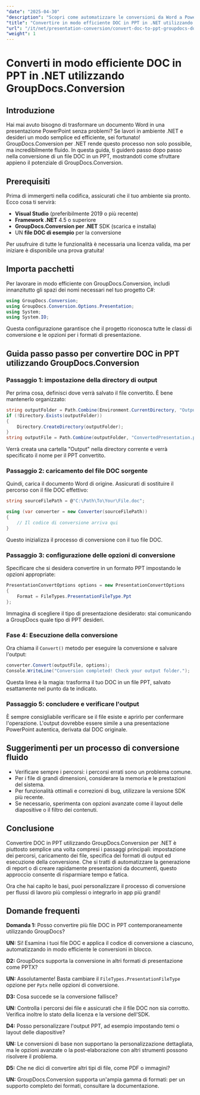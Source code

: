 ```yaml
---
"date": "2025-04-30"
"description": "Scopri come automatizzare le conversioni da Word a PowerPoint utilizzando GroupDocs.Conversion per .NET. Semplifica i flussi di lavoro dei tuoi documenti con questa guida dettagliata."
"title": "Convertire in modo efficiente DOC in PPT in .NET utilizzando GroupDocs.Conversion&#58; una guida completa"
"url": "/it/net/presentation-conversion/convert-doc-to-ppt-groupdocs-dotnet/"
"weight": 1
---
```


# Converti in modo efficiente DOC in PPT in .NET utilizzando GroupDocs.Conversion

## Introduzione

Hai mai avuto bisogno di trasformare un documento Word in una presentazione PowerPoint senza problemi? Se lavori in ambiente .NET e desideri un modo semplice ed efficiente, sei fortunato! GroupDocs.Conversion per .NET rende questo processo non solo possibile, ma incredibilmente fluido. In questa guida, ti guiderò passo dopo passo nella conversione di un file DOC in un PPT, mostrandoti come sfruttare appieno il potenziale di GroupDocs.Conversion.


## Prerequisiti

Prima di immergerti nella codifica, assicurati che il tuo ambiente sia pronto. Ecco cosa ti servirà:

- **Visual Studio** (preferibilmente 2019 o più recente)
- **Framework .NET** 4.5 o superiore
- **GroupDocs.Conversion per .NET** SDK (scarica e installa)
- UN **file DOC di esempio** per la conversione

Per usufruire di tutte le funzionalità è necessaria una licenza valida, ma per iniziare è disponibile una prova gratuita!


## Importa pacchetti

Per lavorare in modo efficiente con GroupDocs.Conversion, includi innanzitutto gli spazi dei nomi necessari nel tuo progetto C#:

```csharp
using GroupDocs.Conversion;
using GroupDocs.Conversion.Options.Presentation;
using System;
using System.IO;
```

Questa configurazione garantisce che il progetto riconosca tutte le classi di conversione e le opzioni per i formati di presentazione.


## Guida passo passo per convertire DOC in PPT utilizzando GroupDocs.Conversion

### Passaggio 1: impostazione della directory di output

Per prima cosa, definisci dove verrà salvato il file convertito. È bene mantenerlo organizzato:

```csharp
string outputFolder = Path.Combine(Environment.CurrentDirectory, "Output");
if (!Directory.Exists(outputFolder))
{
    Directory.CreateDirectory(outputFolder);
}
string outputFile = Path.Combine(outputFolder, "ConvertedPresentation.ppt");
```

Verrà creata una cartella "Output" nella directory corrente e verrà specificato il nome per il PPT convertito.


### Passaggio 2: caricamento del file DOC sorgente

Quindi, carica il documento Word di origine. Assicurati di sostituire il percorso con il file DOC effettivo:

```csharp
string sourceFilePath = @"C:\Path\To\Your\File.doc";

using (var converter = new Converter(sourceFilePath))
{
    // Il codice di conversione arriva qui
}
```

Questo inizializza il processo di conversione con il tuo file DOC.


### Passaggio 3: configurazione delle opzioni di conversione

Specificare che si desidera convertire in un formato PPT impostando le opzioni appropriate:

```csharp
PresentationConvertOptions options = new PresentationConvertOptions
{
    Format = FileTypes.PresentationFileType.Ppt
};
```

Immagina di scegliere il tipo di presentazione desiderato: stai comunicando a GroupDocs quale tipo di PPT desideri.


### Fase 4: Esecuzione della conversione

Ora chiama il `Convert()` metodo per eseguire la conversione e salvare l'output:

```csharp
converter.Convert(outputFile, options);
Console.WriteLine("Conversion completed! Check your output folder.");
```

Questa linea è la magia: trasforma il tuo DOC in un file PPT, salvato esattamente nel punto da te indicato.


### Passaggio 5: concludere e verificare l'output

È sempre consigliabile verificare se il file esiste e aprirlo per confermare l'operazione. L'output dovrebbe essere simile a una presentazione PowerPoint autentica, derivata dal DOC originale.


## Suggerimenti per un processo di conversione fluido

- Verificare sempre i percorsi: i percorsi errati sono un problema comune.
- Per i file di grandi dimensioni, considerare la memoria e le prestazioni del sistema.
- Per funzionalità ottimali e correzioni di bug, utilizzare la versione SDK più recente.
- Se necessario, sperimenta con opzioni avanzate come il layout delle diapositive o il filtro dei contenuti.


## Conclusione

Convertire DOC in PPT utilizzando GroupDocs.Conversion per .NET è piuttosto semplice una volta compresi i passaggi principali: impostazione dei percorsi, caricamento dei file, specifica dei formati di output ed esecuzione della conversione. Che si tratti di automatizzare la generazione di report o di creare rapidamente presentazioni da documenti, questo approccio consente di risparmiare tempo e fatica.

Ora che hai capito le basi, puoi personalizzare il processo di conversione per flussi di lavoro più complessi o integrarlo in app più grandi!


## Domande frequenti

**Domanda 1:** Posso convertire più file DOC in PPT contemporaneamente utilizzando GroupDocs?  

**UN:** Sì! Esamina i tuoi file DOC e applica il codice di conversione a ciascuno, automatizzando in modo efficiente le conversioni in blocco.

**D2:** GroupDocs supporta la conversione in altri formati di presentazione come PPTX?  

**UN:** Assolutamente! Basta cambiare il `FileTypes.PresentationFileType` opzione per `Pptx` nelle opzioni di conversione.

**D3:** Cosa succede se la conversione fallisce?  

**UN:** Controlla i percorsi dei file e assicurati che il file DOC non sia corrotto. Verifica inoltre lo stato della licenza e la versione dell'SDK.

**D4:** Posso personalizzare l'output PPT, ad esempio impostando temi o layout delle diapositive?  

**UN:** Le conversioni di base non supportano la personalizzazione dettagliata, ma le opzioni avanzate o la post-elaborazione con altri strumenti possono risolvere il problema.

**D5:** Che ne dici di convertire altri tipi di file, come PDF o immagini?  

**UN:** GroupDocs.Conversion supporta un'ampia gamma di formati: per un supporto completo dei formati, consultare la documentazione.